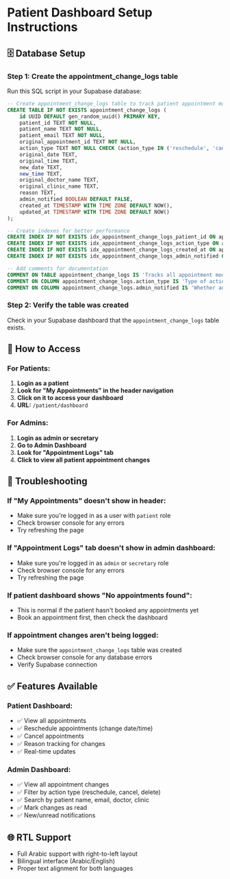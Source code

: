 # Patient Dashboard Setup Instructions

## 🗄️ Database Setup

### Step 1: Create the appointment_change_logs table

Run this SQL script in your Supabase database:

```sql
-- Create appointment_change_logs table to track patient appointment modifications
CREATE TABLE IF NOT EXISTS appointment_change_logs (
    id UUID DEFAULT gen_random_uuid() PRIMARY KEY,
    patient_id TEXT NOT NULL,
    patient_name TEXT NOT NULL,
    patient_email TEXT NOT NULL,
    original_appointment_id TEXT NOT NULL,
    action_type TEXT NOT NULL CHECK (action_type IN ('reschedule', 'cancel', 'delete')),
    original_date TEXT,
    original_time TEXT,
    new_date TEXT,
    new_time TEXT,
    original_doctor_name TEXT,
    original_clinic_name TEXT,
    reason TEXT,
    admin_notified BOOLEAN DEFAULT FALSE,
    created_at TIMESTAMP WITH TIME ZONE DEFAULT NOW(),
    updated_at TIMESTAMP WITH TIME ZONE DEFAULT NOW()
);

-- Create indexes for better performance
CREATE INDEX IF NOT EXISTS idx_appointment_change_logs_patient_id ON appointment_change_logs(patient_id);
CREATE INDEX IF NOT EXISTS idx_appointment_change_logs_action_type ON appointment_change_logs(action_type);
CREATE INDEX IF NOT EXISTS idx_appointment_change_logs_created_at ON appointment_change_logs(created_at);
CREATE INDEX IF NOT EXISTS idx_appointment_change_logs_admin_notified ON appointment_change_logs(admin_notified);

-- Add comments for documentation
COMMENT ON TABLE appointment_change_logs IS 'Tracks all appointment modifications made by patients';
COMMENT ON COLUMN appointment_change_logs.action_type IS 'Type of action: reschedule, cancel, or delete';
COMMENT ON COLUMN appointment_change_logs.admin_notified IS 'Whether admin has been notified of this change';
```

### Step 2: Verify the table was created

Check in your Supabase dashboard that the `appointment_change_logs` table exists.

## 🚀 How to Access

### For Patients:
1. **Login as a patient**
2. **Look for "My Appointments" in the header navigation**
3. **Click on it to access your dashboard**
4. **URL:** `/patient/dashboard`

### For Admins:
1. **Login as admin or secretary**
2. **Go to Admin Dashboard**
3. **Look for "Appointment Logs" tab**
4. **Click to view all patient appointment changes**

## 🔧 Troubleshooting

### If "My Appointments" doesn't show in header:
- Make sure you're logged in as a user with `patient` role
- Check browser console for any errors
- Try refreshing the page

### If "Appointment Logs" tab doesn't show in admin dashboard:
- Make sure you're logged in as `admin` or `secretary` role
- Check browser console for any errors
- Try refreshing the page

### If patient dashboard shows "No appointments found":
- This is normal if the patient hasn't booked any appointments yet
- Book an appointment first, then check the dashboard

### If appointment changes aren't being logged:
- Make sure the `appointment_change_logs` table was created
- Check browser console for any database errors
- Verify Supabase connection

## ✅ Features Available

### Patient Dashboard:
- ✅ View all appointments
- ✅ Reschedule appointments (change date/time)
- ✅ Cancel appointments
- ✅ Reason tracking for changes
- ✅ Real-time updates

### Admin Dashboard:
- ✅ View all appointment changes
- ✅ Filter by action type (reschedule, cancel, delete)
- ✅ Search by patient name, email, doctor, clinic
- ✅ Mark changes as read
- ✅ New/unread notifications

## 🌐 RTL Support
- Full Arabic support with right-to-left layout
- Bilingual interface (Arabic/English)
- Proper text alignment for both languages
